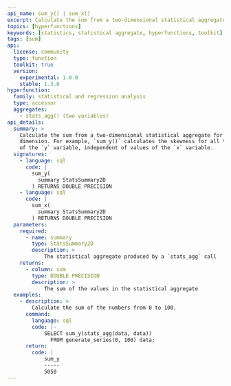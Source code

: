 ```yaml
---
api_name: sum_y() | sum_x()
excerpt: Calculate the sum from a two-dimensional statistical aggregate for the dimension specified
topics: [hyperfunctions]
keywords: [statistics, statistical aggregate, hyperfunctions, toolkit]
tags: [sum]
api:
  license: community
  type: function
  toolkit: true
  version:
    experimental: 1.0.0
    stable: 1.3.0
hyperfunction:
  family: statistical and regression analysis
  type: accessor
  aggregates:
    - stats_agg() (two variables)
api_details:
  summary: >
    Calculate the sum from a two-dimensional statistical aggregate for the given
    dimension. For example, `sum_y()` calculates the skewness for all the values
    of the `y` variable, independent of values of the `x` variable.
  signatures:
    - language: sql
      code: |
        sum_y(
          summary StatsSummary2D
        ) RETURNS DOUBLE PRECISION
    - language: sql
      code: |
        sum_x(
          summary StatsSummary2D
        ) RETURNS DOUBLE PRECISION
  parameters:
    required:
      - name: summary
        type: StatsSummary2D
        description: >
            The statistical aggregate produced by a `stats_agg` call
    returns:
      - column: sum
        type: DOUBLE PRECISION
        description: >
            The sum of the values in the statistical aggregate
  examples:
    - description: >
        Calculate the sum of the numbers from 0 to 100.
      command:
        language: sql
        code: |-
            SELECT sum_y(stats_agg(data, data))
              FROM generate_series(0, 100) data;
      return:
        code: |
            sum_y
            -----
            5050
---
```


